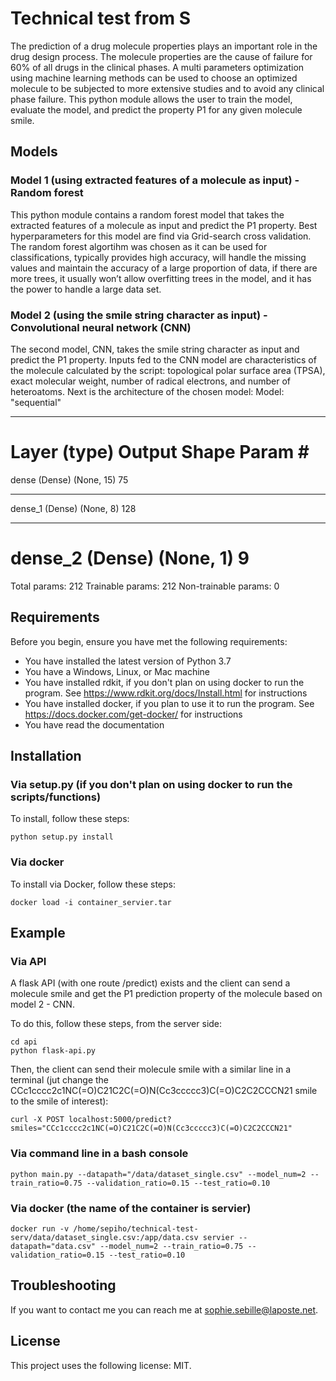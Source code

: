 # Technical test from S

The prediction of a drug molecule properties plays an important role in the drug design process. The molecule properties are the cause of failure for 60% of all drugs in the clinical phases. A multi parameters optimization using machine learning methods can be used to choose an optimized molecule to be subjected to more extensive studies and to avoid any clinical phase failure.
This python module allows the user to train the model, evaluate the model, and predict the property P1 for any given molecule smile.


## Models
### Model 1 (using extracted features of a molecule as input) - Random forest
This python module contains a random forest model that takes the extracted features of a molecule as input and predict the P1 property. Best hyperparameters for this model are find via Grid-search cross validation. The random forest algortihm was chosen as it can be used for classifications, typically provides high accuracy, will handle the missing values and maintain the accuracy of a large proportion of data, if there are more trees, it usually won’t allow overfitting trees in the model, and it has the power to handle a large data set.


### Model 2 (using the smile string character as input) - Convolutional neural network (CNN)
The second model, CNN, takes the smile string character as input and predict the P1 property. Inputs fed to the CNN model are characteristics of the molecule calculated by the script: topological polar surface area (TPSA), exact molecular weight, number of radical electrons, and  number of heteroatoms.
Next is the architecture of the chosen model:
Model: "sequential"
_________________________________________________________________
Layer (type)                 Output Shape              Param #
=================================================================
dense (Dense)                (None, 15)                75
_________________________________________________________________
dense_1 (Dense)              (None, 8)                 128
_________________________________________________________________
dense_2 (Dense)              (None, 1)                 9
=================================================================
Total params: 212
Trainable params: 212
Non-trainable params: 0


## Requirements
Before you begin, ensure you have met the following requirements:
* You have installed the latest version of Python 3.7
* You have a Windows, Linux, or Mac machine
* You have installed rdkit, if you don't plan on using docker to run the program. See https://www.rdkit.org/docs/Install.html for instructions
* You have installed docker, if you plan to use it to run the program. See https://docs.docker.com/get-docker/ for instructions
* You have read the documentation


## Installation
### Via setup.py (if you don't plan on using docker to run the scripts/functions)
To install, follow these steps:
```
python setup.py install
```


### Via docker
To install via Docker, follow these steps:
```
docker load -i container_servier.tar
```


## Example
### Via API
A flask API (with one route /predict) exists and the client can send a molecule smile and get the P1 prediction property of the molecule based on model 2 - CNN. 

To do this, follow these steps, from the server side:
```
cd api
python flask-api.py
```

Then, the client can send their molecule smile with a similar line in a terminal (jut change the CCc1cccc2c1NC(=O)C21C2C(=O)N(Cc3ccccc3)C(=O)C2C2CCCN21 smile to the smile of interest):
```
curl -X POST localhost:5000/predict?smiles="CCc1cccc2c1NC(=O)C21C2C(=O)N(Cc3ccccc3)C(=O)C2C2CCCN21"
```


### Via command line in a bash console
```
python main.py --datapath="/data/dataset_single.csv" --model_num=2 --train_ratio=0.75 --validation_ratio=0.15 --test_ratio=0.10
```


### Via docker (the name of the container is servier)
```
docker run -v /home/sepiho/technical-test-serv/data/dataset_single.csv:/app/data.csv servier --datapath="data.csv" --model_num=2 --train_ratio=0.75 --validation_ratio=0.15 --test_ratio=0.10
```


## Troubleshooting

If you want to contact me you can reach me at <sophie.sebille@laposte.net>.


## License

This project uses the following license: MIT.
